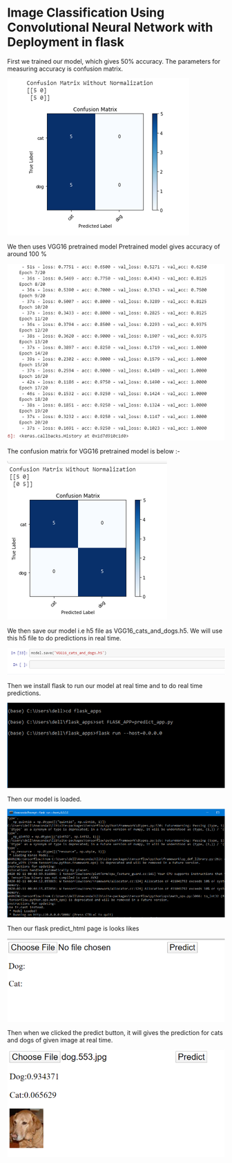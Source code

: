 # Image Classification Using Convolutional Neural Network with Deployment in flask

First we trained our model, which gives 50% accuracy. The parameters for measuring accuracy is confusion matrix.


![](output/out_1.PNG)

We then uses VGG16 pretrained model Pretrained model gives accuracy of around 100 % 


![](output/out_3.PNG)


The confusion matrix for VGG16 pretrained model is below :-


![](output/out_2.PNG)


We then save our model i.e h5 file as VGG16_cats_and_dogs.h5. We will use this h5 file to do predictions in real time.


![](output/out_4.PNG)


Then we install flask to run our model at real time and to do real time predictions.

![](output/out_5.PNG)


Then our model is loaded.

![](output/out_6.PNG)


Then our flask predict_html page is looks likes


![](output/out_7.PNG)


Then when we clicked the predict button, it will gives the prediction for cats and dogs of given image at real time.


![](output/out_9.PNG)
